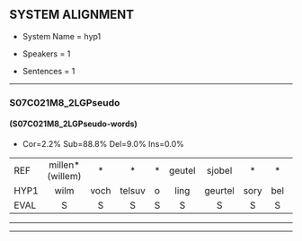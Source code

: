 
## SYSTEM ALIGNMENT

- System Name = hyp1

- Speakers = 1

- Sentences = 1

---

### S07C021M8_2LGPseudo

#### (S07C021M8_2LGPseudo-words)

- Cor=2.2%	Sub=88.8%	Del=9.0%	Ins=0.0%

|  |  |  |  |  |  |  |  |  |  |  |  |  |  |  |  |  |  |  |  |  |  |  |  |  |  |  |  |  |  |  |  |  |  |  |  |  |  |  |  |  |  |  |  |  |  |  |  |  |  |  |  |  |  |  |  |  |  |  |  |  |  |  |  |  |  |  |  |  |  |  |  |  |  |  |  |  |  |  |  |  |  |  |  |  |  |  |  |  |  |
|:--- |:---:|:---:|:---:|:---:|:---:|:---:|:---:|:---:|:---:|:---:|:---:|:---:|:---:|:---:|:---:|:---:|:---:|:---:|:---:|:---:|:---:|:---:|:---:|:---:|:---:|:---:|:---:|:---:|:---:|:---:|:---:|:---:|:---:|:---:|:---:|:---:|:---:|:---:|:---:|:---:|:---:|:---:|:---:|:---:|:---:|:---:|:---:|:---:|:---:|:---:|:---:|:---:|:---:|:---:|:---:|:---:|:---:|:---:|:---:|:---:|:---:|:---:|:---:|:---:|:---:|:---:|:---:|:---:|:---:|:---:|:---:|:---:|:---:|:---:|:---:|:---:|:---:|:---:|:---:|:---:|:---:|:---:|:---:|:---:|:---:|:---:|:---:|:---:|:---:|
| REF | millen*(willem) | * | * | * | geutel | sjobel | * | * | * | * | * | * | walaan | * | * | haweel | * | * | * | * | * | * | * | eemde | bepoud | orstalk | * | *(vetten) | * | gefouw | * | * | * | * | * | * | * | * | * | * | * | * | strellen*(strelen) | * | * | * | * | oonste | * | * | * | * | * | schielstaug | * | * | * | * | * | * | * | * | * | * | * | * | * | * | * | * | milste*(mistig) | veurder | * | * | * | * | * | * | * | * | ijpo | menuur | * | * | * | * | * | * | wooien*(wonen) |
| HYP1 | wilm | voch | telsuv | o | ling | geurtel | sory | bel | hi | hier | peel | wa | waa | wl | aan | er | ke | hawel | sta | sar | wen | gevicht | ia | iende | bepauwd | on | s | talzetten | ge | gefouw |  |  |  |  |  |  |  | vuur | paard | niet | ze | se | wol | k | ne | rul | nel | sa | wi | strelen | zweten | fo | b | un | ste | nelden | ge | wa | kijken | schil | stag | pil | we | instat | start | woord | ulsor | v | f | voerder | misteg | veurig | knoi | la | la | n | a | onk | s | shonk | eppo | menuur |  | spre | sprekje | hi | his | jr | konen |
| EVAL | S | S | S | S | S | S | S | S | S | S | S | S | S | S | S | S | S | S | S | S | S | S | S | S | S | S | S | S | S |  | D | D | D | D | D | D | D | S | S | S | S | S | S | S | S | S | S | S | S | S | S | S | S | S | S | S | S | S | S | S | S | S | S | S | S | S | S | S | S | S | S | S | S | S | S | S | S | S | S | S | S |  | D | S | S | S | S | S | S |
---

---
